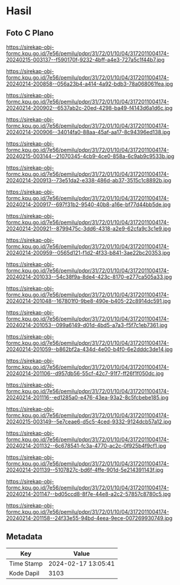 # Hasil

## Foto C Plano

https://sirekap-obj-formc.kpu.go.id/7e56/pemilu/pdpr/31/72/01/10/04/3172011004174-20240215-003137--f590170f-9232-4bff-a4e3-727a5c1f44b7.jpg

https://sirekap-obj-formc.kpu.go.id/7e56/pemilu/pdpr/31/72/01/10/04/3172011004174-20240214-200858--056a23b4-a414-4a92-bdb3-78a068061fea.jpg

https://sirekap-obj-formc.kpu.go.id/7e56/pemilu/pdpr/31/72/01/10/04/3172011004174-20240214-200902--6537ab2c-20ed-4298-ba49-f4143d6a1d6c.jpg

https://sirekap-obj-formc.kpu.go.id/7e56/pemilu/pdpr/31/72/01/10/04/3172011004174-20240214-200906--34014fa0-88aa-45af-aa17-8c94396ed138.jpg

https://sirekap-obj-formc.kpu.go.id/7e56/pemilu/pdpr/31/72/01/10/04/3172011004174-20240215-003144--21070345-4cb9-4ce0-858a-6c9ab9c9533b.jpg

https://sirekap-obj-formc.kpu.go.id/7e56/pemilu/pdpr/31/72/01/10/04/3172011004174-20240214-200913--73e51da2-e338-486d-ab37-3515c1c8892b.jpg

https://sirekap-obj-formc.kpu.go.id/7e56/pemilu/pdpr/31/72/01/10/04/3172011004174-20240214-200917--697f31b2-9540-40b8-a16e-bf77d44bb5de.jpg

https://sirekap-obj-formc.kpu.go.id/7e56/pemilu/pdpr/31/72/01/10/04/3172011004174-20240214-200921--8799475c-3dd6-4318-a2e9-62cfa9c3c1e9.jpg

https://sirekap-obj-formc.kpu.go.id/7e56/pemilu/pdpr/31/72/01/10/04/3172011004174-20240214-200959--0565d121-f1d2-4f33-b841-3ae22bc20353.jpg

https://sirekap-obj-formc.kpu.go.id/7e56/pemilu/pdpr/31/72/01/10/04/3172011004174-20240214-201033--54c38f9a-8de4-423c-8170-e277ca505a33.jpg

https://sirekap-obj-formc.kpu.go.id/7e56/pemilu/pdpr/31/72/01/10/04/3172011004174-20240214-201048--167801f0-9be8-490e-b405-22c8914dc591.jpg

https://sirekap-obj-formc.kpu.go.id/7e56/pemilu/pdpr/31/72/01/10/04/3172011004174-20240214-201053--099a6149-d01d-4bd5-a7a3-f5f7c1eb7361.jpg

https://sirekap-obj-formc.kpu.go.id/7e56/pemilu/pdpr/31/72/01/10/04/3172011004174-20240214-201059--b862bf2a-434d-4e00-b4f0-6e2dddc3de14.jpg

https://sirekap-obj-formc.kpu.go.id/7e56/pemilu/pdpr/31/72/01/10/04/3172011004174-20240214-201106--d957db56-55cf-42c7-91f7-ff26f1f050dc.jpg

https://sirekap-obj-formc.kpu.go.id/7e56/pemilu/pdpr/31/72/01/10/04/3172011004174-20240214-201116--ed1285a0-e476-43ea-93a2-8c5fcbebe185.jpg

https://sirekap-obj-formc.kpu.go.id/7e56/pemilu/pdpr/31/72/01/10/04/3172011004174-20240215-003149--5e7ceae6-d5c5-4ced-9332-9124dcb57a12.jpg

https://sirekap-obj-formc.kpu.go.id/7e56/pemilu/pdpr/31/72/01/10/04/3172011004174-20240214-201132--6c678541-fc3a-4770-ac2c-0f925b4f9cf1.jpg

https://sirekap-obj-formc.kpu.go.id/7e56/pemilu/pdpr/31/72/01/10/04/3172011004174-20240214-201139--5107827c-bd6f-4ffe-901d-5e214391143f.jpg

https://sirekap-obj-formc.kpu.go.id/7e56/pemilu/pdpr/31/72/01/10/04/3172011004174-20240214-201147--bd05ccd8-8f7e-44e8-a2c2-57857c8780c5.jpg

https://sirekap-obj-formc.kpu.go.id/7e56/pemilu/pdpr/31/72/01/10/04/3172011004174-20240214-201158--24f33e55-94bd-4eea-9ece-007269930749.jpg


## Metadata

| Key        | Value               |
| ---------- | ------------------- |
| Time Stamp | 2024-02-17 13:05:41 |
| Kode Dapil | 3103                |



